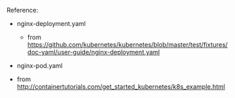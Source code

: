 Reference:

- nginx-deployment.yaml
  - from https://github.com/kubernetes/kubernetes/blob/master/test/fixtures/doc-yaml/user-guide/nginx-deployment.yaml

- nginx-pod.yaml
 - from http://containertutorials.com/get_started_kubernetes/k8s_example.html
